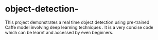 # object-detection-
This project demonstrates a real time object detection using pre-trained Caffe model involving deep learning techniques . It is a very concise code which can be learnt and accessed by even beginners.
